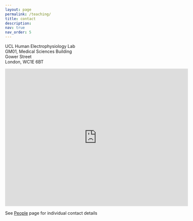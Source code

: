 ```yaml
---
layout: page
permalink: /teaching/
title: contact
description:
nav: true
nav_order: 5
---
```


UCL Human Electrophysiology Lab  
GM01, Medical Sciences Building  
Gower Street  
London, WC1E 6BT  

<iframe src="https://www.google.com/maps/embed?pb=!1m14!1m8!1m3!1d9929.776598793605!2d-0.1326081!3d51.523413!3m2!1i1024!2i768!4f13.1!3m3!1m2!1s0x48761b2f0df70dd5%3A0x67c8c9866470780e!2sMedical%20Sciences%20Building%20UCL!5e0!3m2!1sen!2suk!4v1680034168282!5m2!1sen!2suk" width="600" height="450" style="border:0;" allowfullscreen="" loading="lazy" referrerpolicy="no-referrer-when-downgrade"></iframe>
  
  
  
See [People](/projects) page for individual contact details
